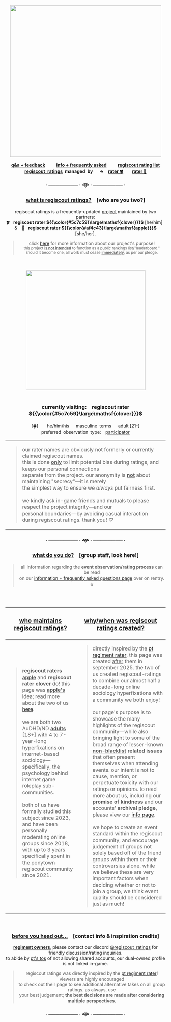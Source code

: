 
<div align="center">
<img src="https://i.postimg.cc/k4rTS9pw/logo.png" width="475">
  
<b> [q&a + feedback](https://regiscout-ratings.straw.page)　 　[info + frequently asked](https://rentry.co/regiscout-ratings-info)　 　[regiscout rating list](https://rentry.co/regiscout-ratings)\
**<ins>regiscout ratings</ins> managed by**　 →　[rater 🍀](https://github.com/clover-regiscout-ratings)　　[rater 🍎](https://github.com/apple-regiscout-ratings) </b>

### · ──────── · 𖥸 · ──────── ·

<h3>
<ins>what is regiscout ratings?</ins>　[who are you two?]
</h3>


regiscout ratings is a frequently-updated [project](https://rentry.co/regiscout-ratings) maintained by two partners:\
🍀  **regiscout rater ${{\color{#5c7c59}\large\mathsf{clover}}}$** [he/him] &  🍎  **regiscout rater ${{\color{#af4c43}\large\mathsf{apple}}}$** [she/her].
> click [here](https://rentry.co/regiscout-ratings-info) for more information about our project's purpose!\
> <sub> this project <ins>**is not intended**</ins> to function as a public rankings list/"leaderboard."</br></sub>
> <sup> should it become one, all work must cease <ins>**immediately**</ins>, as per our pledge. </sup>
<br/>
<br/>

<img src="https://i.postimg.cc/rFNzf8gD/ponies.png" width="375">
<br/>
<br/>

### **currently visiting:　regiscout rater ${{\color{#5c7c59}\large\mathsf{clover}}}$**
[🍀]　  he/him/his　 masculine terms　 adult [21-]\
preferred observation type:　<ins>participator</ins>
<br/>

|  |
| ------------- | 
| <blockquote> our rater names are obviously not formerly or currently claimed regiscout names.<br/> this is done <ins>**only**</ins> to limit potential bias during ratings, and keeps our personal connections<br/> separate from the project. our anonymity is <ins>**not**</ins> about maintaining "secrecy"—it is merely<br/> the simplest way to ensure we *always* put fairness first.<br/><br/> we kindly ask in-game friends and mutuals to please respect the project integrity—and our<br/>personal boundaries—by avoiding casual interaction during regiscout ratings. thank you! ♡ </blockquote> |
### · ──────── · 𖥸 · ──────── ·


<h3><ins>what do you do?</ins>　[group staff, look here!]</h3>

> all information regarding the **event observation/rating process** can be read\
> on our [information + frequently asked questions page](https://rentry.co/regiscout-ratings-info) over on rentry.　☆

<br/>
<br/>

</div>

| <h3><ins>who maintains regiscout ratings?</ins></h3> | <h3><ins>why/when was regiscout ratings created?</ins></h3> |
| ------------- | ------------- |
| <blockquote>**regiscout raters <ins>apple</ins>** and **regiscout rater <ins>clover</ins>** do! this page was **<ins>apple's</ins>** idea; read more about the two of us [here](https://rentry.co/regiscout-ratings-info).<br/><br/> we are both two AuDHD/ND <ins>**adults**</ins> [18+] with 4 to 7-year-long hyperfixations on internet-based sociology—specifically, the psychology behind internet game roleplay sub-communities.<br/><br/> both of us have formally studied this subject since 2023, and have been personally moderating online groups since 2018, with up to 3 years specifically spent in the ponytown regiscout community since 2021.</blockquote>  <br /> | <blockquote> directly inspired by the [pt regiment rater](rentry.co/ptregimentrater), this page was created <ins>after</ins> them in september 2025. the two of us created regiscout-ratings to combine our almost half a decade-long online sociology hyperfixations with a community we both enjoy!<br/><br/>  our page's purpose is to showcase the many highlights of the regiscout community—while also bringing light to some of the broad range of lesser-known <b><ins>non-blacklist</ins> related issues</b> that often present themselves when attending events. our intent is not to cause, mention, or perpetuate toxicity with our ratings or opinions. to read more about us, including our **promise of kindness** and our accounts' **archival pledge,** please view our [info page](https://rentry.co/regiscout-ratings-info).<br/><br/>  we hope to create an event standard within the regiscout community, and encourage judgement of groups not solely based off of the friend groups within them or their controversies alone. while we believe these are very important factors when deciding whether or not to join a group, we think event quality should be considered just as much! </blockquote> |
<div align="center">
<br/>
<h3>
<ins>before you head out...</ins>　[contact info & inspiration credits]
</h3>

<ins>**regiment owners**</ins>, please contact our discord [@regiscout_ratings](https://discord.com/users/1412353928355516516) for friendly discussion/rating inquiries.\
to abide by [pt's tos](https://pony.town/termsofservice.html) of not allowing shared accounts, our dual-owned profile is not linked in-game.

> regiscout ratings was directly inspired by the [pt regiment rater](rentry.co/ptregimentrater)! viewers are highly encouraged\
> to check out their page to see additional alternative takes on all group ratings. as always, use\
> your best judgement; <b>the best decisions are made after considering multiple perspectives.</b>

### · ──────── · 𖥸 · ──────── ·

</div>






